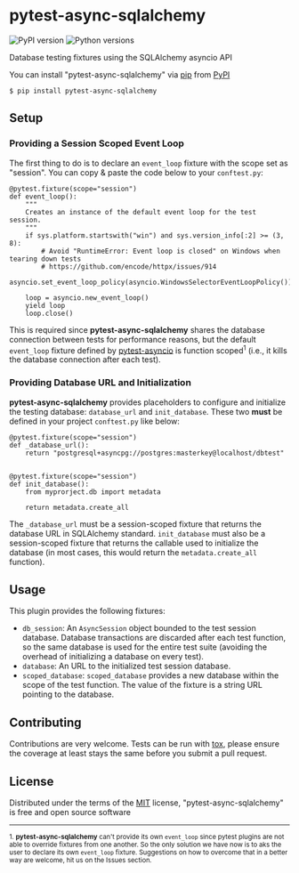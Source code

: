 # pytest-async-sqlalchemy

![PyPI version](https://img.shields.io/pypi/v/pytest-async-sqlalchemy.svg)
![Python versions](https://img.shields.io/pypi/pyversions/pytest-async-sqlalchemy.svg)

Database testing fixtures using the SQLAlchemy asyncio API

You can install "pytest-async-sqlalchemy" via [pip] from [PyPI]

    $ pip install pytest-async-sqlalchemy

## Setup

### Providing a Session Scoped Event Loop

The first thing to do is to declare an `event_loop` fixture  with the scope set as "session". 
You can copy & paste the code below to your `conftest.py`:

    @pytest.fixture(scope="session")
    def event_loop():
        """
        Creates an instance of the default event loop for the test session.
        """
        if sys.platform.startswith("win") and sys.version_info[:2] >= (3, 8):
            # Avoid "RuntimeError: Event loop is closed" on Windows when tearing down tests
            # https://github.com/encode/httpx/issues/914
            asyncio.set_event_loop_policy(asyncio.WindowsSelectorEventLoopPolicy())

        loop = asyncio.new_event_loop()
        yield loop
        loop.close()

This is required since **pytest-async-sqlalchemy** shares the database connection between tests
for performance reasons, but the default `event_loop` fixture defined by 
[pytest-asyncio](http://pypi.org/project/pytest-asyncio) is function scoped<sup>1</sup> (i.e., it 
kills the database connection after each test). 

### Providing Database URL and Initialization

**pytest-async-sqlalchemy** provides placeholders to configure and initialize
the testing database: `database_url` and `init_database`. These two **must** be
defined in your project `conftest.py` like below:

    @pytest.fixture(scope="session")
    def _database_url():
        return "postgresql+asyncpg://postgres:masterkey@localhost/dbtest"
    
    
    @pytest.fixture(scope="session")
    def init_database():
        from myprorject.db import metadata
    
        return metadata.create_all

The `_database_url` must be a session-scoped fixture that returns the database URL in
SQLAlchemy standard. `init_database` must also be a session-scoped fixture that returns
the callable used to initialize the database (in most cases, this would return the 
`metadata.create_all` function).    

## Usage

This plugin provides the following fixtures:

- `db_session`: An `AsyncSession` object bounded to the test session database. Database 
  transactions are discarded after each test function, so the same database is used for 
  the entire test suite (avoiding the overhead of initializing a database on every test).
- `database`: An URL to the initialized test session database.
- `scoped_database`: `scoped_database` provides a new database within the scope of the
  test function. The value of the fixture is a string URL pointing to the database.

## Contributing

Contributions are very welcome. Tests can be run with [tox], please ensure
the coverage at least stays the same before you submit a pull request.

## License

Distributed under the terms of the [MIT] license, "pytest-async-sqlalchemy" is free and open source software

[pip]: http://pypi.org/project/pip
[PyPI]: https://pypi.org/project
[MIT]: http://opensource.org/licenses/MIT
[tox]: https://tox.readthedocs.io/en/latest/

---

<small>1. **pytest-async-sqlalchemy** can't provide its own `event_loop` since pytest plugins are not 
able to override fixtures from one another. So the only solution we have now is to aks the user to
declare its own `event_loop` fixture. Suggestions on how to overcome that in a better way are 
welcome, hit us on the Issues section.</small>
